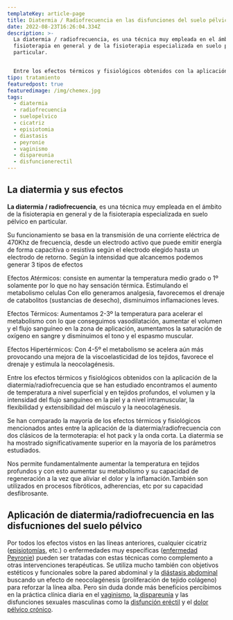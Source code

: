 ```yaml
---
templateKey: article-page
title: Diatermia / Radiofrecuencia en las disfunciones del suelo pélvico
date: 2022-08-23T16:26:04.334Z
description: >-
  La diatermia / radiofrecuencia, es una técnica muy empleada en el ámbito de la
  fisioterapia en general y de la fisioterapia especializada en suelo pélvico en
  particular. 


  Entre los efectos térmicos y fisiológicos obtenidos con la aplicación de la diatermia/radiofrecuencia que se han estudiado encontramos el aumento de temperatura a nivel superficial y en tejidos profundos, el volumen y la intensidad del flujo sanguíneo en la piel y a nivel intramuscular, la flexibilidad y extensibilidad del músculo y la neocolagénesis.
tipo: tratamiento
featuredpost: true
featuredimage: /img/chemex.jpg
tags:
  - diatermia
  - radiofrecuencia
  - suelopelvico
  - cicatriz
  - episiotomia
  - diastasis
  - peyronie
  - vaginismo
  - dispareunia
  - disfuncionerectil
---
```

## La diatermia y sus efectos

<p><strong>La diatermia / radiofrecuencia</strong>, es una técnica muy empleada en el ámbito de la fisioterapia en general y de la fisioterapia especializada en suelo pélvico en particular.&nbsp;</p>

<p>Su funcionamiento se basa en la transmisión de una corriente eléctrica de 470Khz de frecuencia, desde un electrodo activo que puede emitir energía de forma capacitiva o resistiva según el electrodo elegido hasta un electrodo de retorno. Según la intensidad que alcancemos podemos generar 3 tipos de efectos</p>

<p>Efectos Atérmicos: consiste en aumentar la temperatura medio grado o 1º solamente por lo que no hay sensación térmica. Estimulando el metabolismo celulas Con ello generamos analgesia, favorecemos el drenaje de catabolitos (sustancias de desecho), disminuimos inflamaciones leves.</p>

<p>Efectos Térmicos: Aumentamos 2-3º la temperatura para acelerar el metabolismo con lo que conseguimos vasodilatación, aumentar el volumen y el flujo sanguíneo en la zona de aplicación, aumentamos la saturación de oxígeno en sangre y disminuimos el tono y el espasmo muscular.</p>

<p>Efectos Hipertérmicos: Con 4-5º el metabolismo se acelera aún más provocando una mejora de la viscoelasticidad de los tejidos, favorece el drenaje y estimula la neocolagénesis.</p>

<p>Entre los efectos térmicos y fisiológicos obtenidos con la aplicación de la diatermia/radiofrecuencia que se han estudiado encontramos el aumento de temperatura a nivel superficial y en tejidos profundos, el volumen y la intensidad del flujo sanguíneo en la piel y a nivel intramuscular, la flexibilidad y extensibilidad del músculo y la neocolagénesis.</p>

<p>Se han comparado la mayoría de los efectos térmicos y fisiológicos mencionados antes entre la aplicación de la diatermia/radiofrecuencia con dos clásicos de la termoterapia: el hot pack y la onda corta. La diatermia se ha mostrado significativamente superior en la mayoría de los parámetros estudiados.</p>

<p>Nos permite fundamentalmente aumentar la temperatura en tejidos profundos y con esto aumentar su metabolismo y su capacidad de regeneración a la vez que aliviar&nbsp;el dolor y la inflamación.También son utilizados en procesos fibróticos, adherencias, etc por su capacidad desfibrosante.</p>

## Aplicación de diatermia/radiofrecuencia en las disfucniones del suelo pélvico

<p>Por todos los efectos vistos en las líneas anteriores, cualquier cicatriz (<a href="http://www.fisioterapiasuelopelvico.com/pacientes/mujeres/episotomia">episiotomías</a>, etc.) o enfermedades muy específicas (<a href="http://www.fisioterapiasuelopelvico.com/pacientes/hombres/enfermedad-peyronie-curvatura-pene-fibrosis-pene">enfermedad Peyronie</a>) pueden ser tratadas con estas técnicas como complemento a otras intervenciones terapéuticas. Se utiliza mucho también con objetivos estéticos y funcionales sobre la pared abdominal y la <a href="https://www.fisioterapiasuelopelvico.com/pacientes/mujeres/diastasis-abdominal">diástasis abdominal </a>buscando un efecto de neocolagénesis (proliferación de tejido colágeno) para reforzar la línea alba. Pero sin duda donde más beneficios percibimos en la práctica clínica diaria en el <a href="https://www.fisioterapiasuelopelvico.com/pacientes/mujeres/vaginismo">vaginismo</a>, la<a href="https://www.fisioterapiasuelopelvico.com/pacientes/mujeres/dolor-relaciones-sexuales-dispareunia"> dispareunia</a> y las disfunciones sexuales masculinas como la <a href="https://www.fisioterapiasuelopelvico.com/pacientes/hombres/disfuncion-erectil">disfunción eréctil</a>&nbsp;y el <a href="https://www.fisioterapiasuelopelvico.com/pacientes/mujeres/dolor-pelvico-cronico">dolor pélvico crónico</a>.</p>